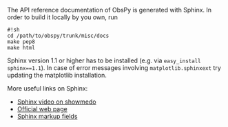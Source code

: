 The API reference documentation of ObsPy is generated with Sphinx. In order to build it locally by you own, run
```
#!sh
cd /path/to/obspy/trunk/misc/docs
make pep8
make html
```

Sphinx version 1.1 or higher has to be installed (e.g. via ```easy_install sphinx==1.1```). In case of error messages involving ```matplotlib.sphinxext``` try updating the matplotlib installation.

More useful links on Sphinx:
 * [Sphinx video on showmedo](http://showmedo.com/videotutorials/video?name=2910020&fromSeriesID=291)
 * [Official web page](http://sphinx.pocoo.org)
 * [Sphinx markup fields](http://sphinx.pocoo.org/markup/desc.html?highlight=params#info-field-lists)